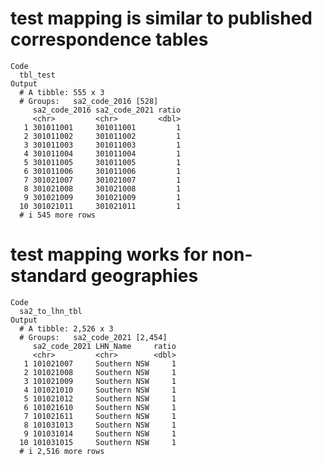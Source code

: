 # test mapping is similar to published correspondence tables

    Code
      tbl_test
    Output
      # A tibble: 555 x 3
      # Groups:   sa2_code_2016 [528]
         sa2_code_2016 sa2_code_2021 ratio
         <chr>         <chr>         <dbl>
       1 301011001     301011001         1
       2 301011002     301011002         1
       3 301011003     301011003         1
       4 301011004     301011004         1
       5 301011005     301011005         1
       6 301011006     301011006         1
       7 301021007     301021007         1
       8 301021008     301021008         1
       9 301021009     301021009         1
      10 301021011     301021011         1
      # i 545 more rows

# test mapping works for non-standard geographies

    Code
      sa2_to_lhn_tbl
    Output
      # A tibble: 2,526 x 3
      # Groups:   sa2_code_2021 [2,454]
         sa2_code_2021 LHN_Name     ratio
         <chr>         <chr>        <dbl>
       1 101021007     Southern NSW     1
       2 101021008     Southern NSW     1
       3 101021009     Southern NSW     1
       4 101021010     Southern NSW     1
       5 101021012     Southern NSW     1
       6 101021610     Southern NSW     1
       7 101021611     Southern NSW     1
       8 101031013     Southern NSW     1
       9 101031014     Southern NSW     1
      10 101031015     Southern NSW     1
      # i 2,516 more rows

